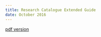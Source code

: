 ```yaml
---
title: Research Catalogue Extended Guide
date: October 2016
---
```


[pdf version](RC-extended-guide.pdf "pdf extended guide pdf version")  
